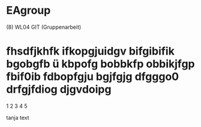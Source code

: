 # EAgroup
(8) WL04 GIT (Gruppenarbeit)

fhsdfjkhfk
ifkopgjuidgv
bifgibifik
bgobgfb ü
kbpofg
bobbkfp
obbikjfgp
fbif0ib
fdbopfgju
bgjfgjg
dfgggo0
drfgjfdiog
djgvdoipg
=======
1
2
3
4
5

tanja text

